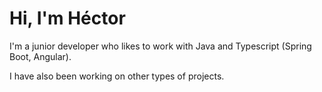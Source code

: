 # Hi, I'm Héctor

I'm a junior developer who likes to work with Java and Typescript (Spring Boot, Angular).

I have also been working on other types of projects.
